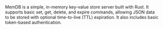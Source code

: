 MemDB is a simple, in-memory key-value store server built with Rust. It supports basic set, get, delete, and expire commands, allowing JSON data to be stored with optional time-to-live (TTL) expiration. It also includes basic token-based authentication.
